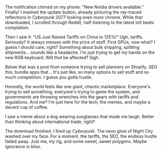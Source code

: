 The notification chimed on my phone: "New Nvidia drivers available." Finally! I mashed the update button, already picturing the ray-traced reflections in *Cyberpunk 2077* looking even *more* chrome. While that downloaded, I scrolled through Reddit, half-listening to the latest lofi beats compilation.

Then I saw it: "US Just Raised Tariffs on China to 125%!" Ugh, tariffs. Seriously? It always messes with the price of stuff. First GPUs, now what? I guess I should care, right? Something about bulk shipping, splitting shipments... sounds like a headache. I'm just trying to get my hands on the new RGB keyboard. Will *that* be affected? Sigh.

Below that was a post from someone trying to sell planners on Shopify. SEO this, bundle apps that... It's just like, so many options to sell stuff and so much competition. I guess you gotta hustle.

Honestly, the world feels like one giant, chaotic marketplace. Everyone's trying to sell something, everyone's trying to game the system, and governments are throwing wrenches into the gears with tariffs and regulations. And me? I'm just here for the tech, the memes, and maybe a decent cup of coffee.

I saw a meme about a dog wearing sunglasses that made me laugh. Better than thinking about international trade, right?

The download finished. I fired up *Cyberpunk*. The neon glow of Night City washed over my face. For a moment, the tariffs, the SEO, the endless hustle faded away. Just me, my rig, and some sweet, sweet polygons. Maybe ignorance *is* bliss.